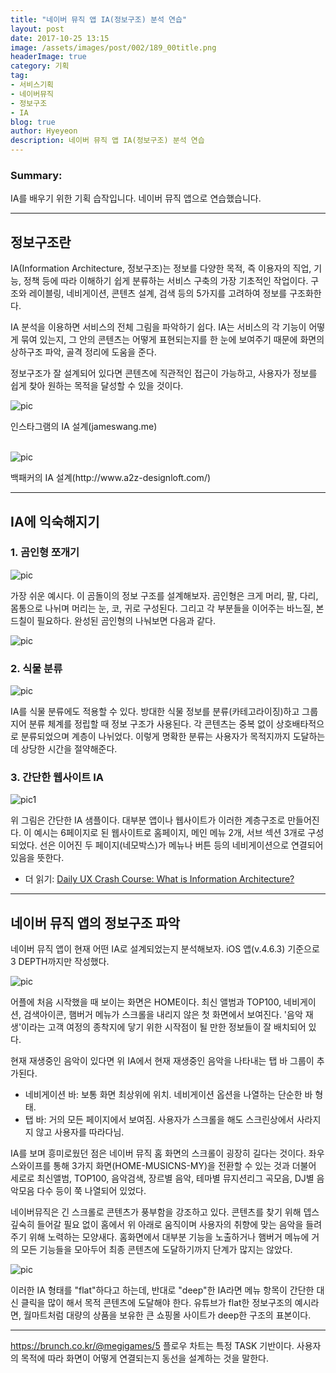 ```yaml
---
title: "네이버 뮤직 앱 IA(정보구조) 분석 연습"
layout: post
date: 2017-10-25 13:15
image: /assets/images/post/002/189_00title.png
headerImage: true
category: 기획
tag:
- 서비스기획
- 네이버뮤직
- 정보구조
- IA
blog: true
author: Hyeyeon
description: 네이버 뮤직 앱 IA(정보구조) 분석 연습
---
```


### Summary:

IA를 배우기 위한 기획 습작입니다. 네이버 뮤직 앱으로 연습했습니다.

---

## 정보구조란

IA(Information Architecture, 정보구조)는 정보를 다양한 목적, 즉 이용자의 직업, 기능, 정책 등에 따라 이해하기 쉽게 분류하는 서비스 구축의 가장 기초적인 작업이다. 구조와 레이블링, 네비게이션, 콘텐츠 설계, 검색 등의 5가지를 고려하여 정보를 구조화한다.

IA 분석을 이용하면 서비스의 전체 그림을 파악하기 쉽다. IA는 서비스의 각 기능이 어떻게 묶여 있는지, 그 안의 콘텐츠는 어떻게 표현되는지를 한 눈에 보여주기 때문에 화면의 상하구조 파악, 골격 정리에 도움을 준다.

정보구조가 잘 설계되어 있다면 콘텐츠에 직관적인 접근이 가능하고, 사용자가 정보를 쉽게 찾아 원하는 목적을 달성할 수 있을 것이다.

![pic](/assets/images/post/002/189_01.png)
<figcaption class="caption">인스타그램의 IA 설계(jameswang.me)</figcaption>

<br>

![pic](/assets/images/post/002/189_02.png)
<figcaption class="caption">백패커의 IA 설계(http://www.a2z-designloft.com/)</figcaption>

---

## IA에 익숙해지기

### 1. 곰인형 쪼개기

![pic](/assets/images/post/002/189_03.jpg)

가장 쉬운 예시다. 이 곰돌이의 정보 구조를 설계해보자. 곰인형은 크게 머리, 팔, 다리, 몸통으로 나뉘며 머리는 눈, 코, 귀로 구성된다. 그리고 각 부분들을 이어주는 바느질, 본드칠이 필요하다. 완성된 곰인형의 나눠보면 다음과 같다.

![pic](/assets/images/post/002/189_04.png)

### 2. 식물 분류

![pic](/assets/images/post/002/189_05.png)

IA를 식물 분류에도 적용할 수 있다. 방대한 식물 정보를 분류(카테고라이징)하고 그룹지어 분류 체계를 정립할 때 정보 구조가 사용된다. 각 콘텐츠는 중복 없이 상호배타적으로 분류되었으며 계층이 나뉘었다. 이렇게 명확한 분류는 사용자가 목적지까지 도달하는 데 상당한 시간을 절약해준다.

### 3. 간단한 웹사이트 IA

![pic1](http://78.media.tumblr.com/c897e6c8165c7242e2733a65bcfdff5f/tumblr_inline_mz4n37xF3a1rwelrr.jpg)

위 그림은 간단한 IA 샘플이다. 대부분 앱이나 웹사이트가 이러한 계층구조로 만들어진다. 이 예시는 6페이지로 된 웹사이트로 홈페이지, 메인 메뉴 2개, 서브 섹션 3개로 구성되었다. 선은 이어진 두 페이지(네모박스)가 메뉴나 버튼 등의 네비게이션으로 연결되어 있음을 뜻한다.

* 더 읽기: [Daily UX Crash Course: What is Information Architecture?](http://thehipperelement.com/post/72756966184/daily-ux-crash-course-9-of-31)

---

## 네이버 뮤직 앱의 정보구조 파악

네이버 뮤직 앱이 현재 어떤 IA로 설계되었는지 분석해보자. iOS 앱(v.4.6.3) 기준으로 3 DEPTH까지만 작성했다.

![pic](/assets/images/post/002/189_06.png)

어플에 처음 시작했을 때 보이는 화면은 HOME이다. 최신 앨범과 TOP100, 네비게이션, 검색아이콘, 햄버거 메뉴가 스크롤을 내리지 않은 첫 화면에서 보여진다. '음악 재생'이라는 고객 여정의 종착지에 닿기 위한 시작점이 될 만한 정보들이 잘 배치되어 있다.

현재 재생중인 음악이 있다면 위 IA에서 현재 재생중인 음악을 나타내는 탭 바 그룹이 추가된다.

* 네비게이션 바: 보통 화면 최상위에 위치. 네비게이션 옵션을 나열하는 단순한 바 형태.
* 탭 바: 거의 모든 페이지에서 보여짐. 사용자가 스크롤을 해도 스크린상에서 사라지지 않고 사용자를 따라다님.

IA를 보며 흥미로웠던 점은 네이버 뮤직 홈 화면의 스크롤이 굉장히 길다는 것이다. 좌우 스와이프를 통해 3가지 화면(HOME-MUSICNS-MY)을 전환할 수 있는 것과 더불어 세로로 최신앨범, TOP100, 음악검색, 장르별 음악, 테마별 뮤지션리그 곡모음, DJ별 음악모음 다수 등이 쭉 나열되어 있었다.

네이버뮤직은 긴 스크롤로 콘텐츠가 풍부함을 강조하고 있다. 콘텐츠를 찾기 위해 뎁스 깊숙히 들어갈 필요 없이 홈에서 위 아래로 움직이며 사용자의 취향에 맞는 음악을 들려주기 위해 노력하는 모양새다. 홈화면에서 대부분 기능을 노출하거나 햄버거 메뉴에 거의 모든 기능들을 모아두어 최종 콘텐츠에 도달하기까지 단계가 많지는 않았다.

![pic](/assets/images/post/002/189_07.png)

이러한 IA 형태를 "flat"하다고 하는데,  반대로 "deep"한 IA라면 메뉴 항목이 간단한 대신 클릭을 많이 해서 목적 콘텐츠에 도달해야 한다. 유튜브가 flat한 정보구조의 예시라면, 월마트처럼 대량의 상품을 보유한 큰 쇼핑몰 사이트가 deep한 구조의 표본이다.

---



https://brunch.co.kr/@megigames/5
플로우 차트는 특정 TASK 기반이다. 사용자의 목적에 따라 화면이 어떻게 연결되는지 동선을 설계하는 것을 말한다.
